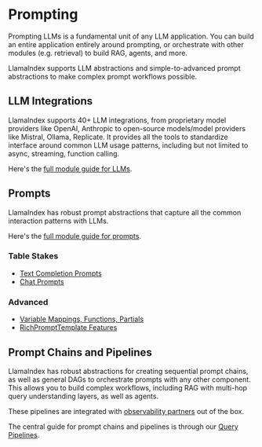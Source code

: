 # Prompting

Prompting LLMs is a fundamental unit of any LLM application. You can build an entire application entirely around prompting, or orchestrate with other modules (e.g. retrieval) to build RAG, agents, and more.

LlamaIndex supports LLM abstractions and simple-to-advanced prompt abstractions to make complex prompt workflows possible.

## LLM Integrations

LlamaIndex supports 40+ LLM integrations, from proprietary model providers like OpenAI, Anthropic to open-source models/model providers like Mistral, Ollama, Replicate. It provides all the tools to standardize interface around common LLM usage patterns, including but not limited to async, streaming, function calling.

Here's the [full module guide for LLMs](../module_guides/models/llms.md).

## Prompts

LlamaIndex has robust prompt abstractions that capture all the common interaction patterns with LLMs.

Here's the [full module guide for prompts](../module_guides/models/prompts/index.md).

### Table Stakes
- [Text Completion Prompts](../examples/customization/prompts/completion_prompts.ipynb)
- [Chat Prompts](../examples/customization/prompts/chat_prompts.ipynb)

### Advanced
- [Variable Mappings, Functions, Partials](../examples/prompts/advanced_prompts.ipynb)
- [RichPromptTemplate Features](../examples/prompts/rich_prompt_template_features.ipynb)

## Prompt Chains and Pipelines

LlamaIndex has robust abstractions for creating sequential prompt chains, as well as general DAGs to orchestrate prompts with any other component. This allows you to build complex workflows, including RAG with multi-hop query understanding layers, as well as agents.

These pipelines are integrated with [observability partners](../module_guides/observability/index.md) out of the box.

The central guide for prompt chains and pipelines is through our [Query Pipelines](../module_guides/querying/pipeline/index.md).

